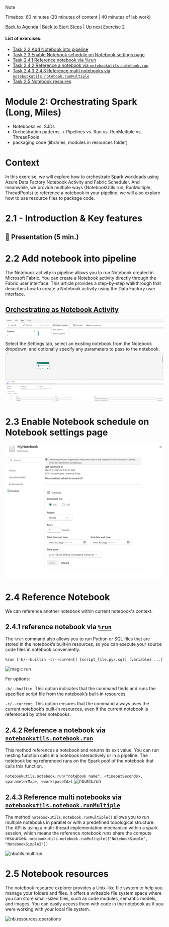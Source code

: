 > [!NOTE]
> Timebox: 60 minutes (20 minutes of content | 40 minutes of lab work)
> 
> [Back to Agenda](./../README.md#agenda) | [Back to Start Steps](../module-0-setup/start.md) | [Up next Exercise 2](./../exercise-2/exercise-2.md)
> #### List of exercises:
> * [Task 2.2 Add Notebook into pipeline](#orchestrating-as-notebook-activity)
> * [Task 2.3 Enable Notebook schedule on Notebook settings page](#23-enable-notebook-schedule-on-notebook-settings-page)
> * [Task 2.4.1 Reference notebook via %run](#241-reference-notebook-via-run)
> * [Task 2.4.2 Reference a notebook via ```notebookutils.notebook.run```](#242-reference-a-notebook-via-notebookutilsnotebookrun)
> * [Task 2.4.3 2.4.3 Reference multi notebooks via ```notebookutils.notebook.runMultiple```](#243-reference-multi-notebooks-via-notebookutilsnotebookrunmultiple)
> * [Task 2.5 Notebook resoures](#25-notebook-resources)

# Module 2: Orchestrating Spark (Long, Miles)
- Notebooks vs. SJDs
- Orchestration patterns -> Pipelines vs. Run vs. RunMultiple vs. ThreadPools
- packaging code (libraries, modules in resources folder)


# Context
In this exercise, we will explore how to orchestrate Spark workloads using Azure Data Factory Notebook Activity and Fabric Scheduler. And meanwhile, we provide multiple ways (NotebookUtils.run, RunMultiple, ThreadPools) to reference a notebook in your pipeline.
we will also explore how to use resource files to package code.


# 2.1 - Introduction & Key features
## 📌 Presentation (5 min.)

# 2.2 Add notebook into pipeline
The Notebook activity in pipeline allows you to run Notebook created in Microsoft Fabric. You can create a Notebook activity directly through the Fabric user interface. This article provides a step-by-step walkthrough that describes how to create a Notebook activity using the Data Factory user interface.

## [Orchestrating as Notebook Activity](https://learn.microsoft.com/en-us/fabric/data-factory/notebook-activity)
![](./_media/Add%20to%20pipeline.jpg)

Select the Settings tab, select an existing notebook from the Notebook dropdown, and optionally specify any parameters to pass to the notebook.
![](./_media/Pass%20parameters%20from%20Notebook%20activity%20.jpg)

# 2.3 Enable Notebook schedule on Notebook settings page
![](./_media/Schedule%20Notebook.jpg)

# 2.4 Reference Notebook

We can reference another notebook within current notebook's context.

## 2.4.1 reference notebook via [```%run```](https://learn.microsoft.com/en-us/fabric/data-engineering/author-execute-notebook#reference-run-a-notebook)
The ```%run``` command also allows you to run Python or SQL files that are stored in the notebook’s built-in resources, so you can execute your source code files in notebook conveniently.

```%run [-b/--builtin -c/--current] [script_file.py/.sql] [variables ...]```

![magic run](./_media/Reference%20notebook%20via%20magic%20run.jpg)

For options:

```-b/--builtin```: This option indicates that the command finds and runs the specified script file from the notebook’s built-in resources.

```-c/--current```: This option ensures that the command always uses the current notebook’s built-in resources, even if the current notebook is referenced by other notebooks.

## 2.4.2 Reference a notebook via [```notebookutils.notebook.run```](https://learn.microsoft.com/en-us/fabric/data-engineering/notebook-utilities#reference-a-notebook)
This method references a notebook and returns its exit value. You can run nesting function calls in a notebook interactively or in a pipeline. The notebook being referenced runs on the Spark pool of the notebook that calls this function.

```notebookutils.notebook.run("notebook name", <timeoutSeconds>, <parameterMap>, <workspaceId>)```
![nbutils.run](./_media/Reference%20notebook%20via%20nbutils.jpg)

## 2.4.3 Reference multi notebooks via [```notebookutils.notebook.runMultiple```](https://learn.microsoft.com/en-us/fabric/data-engineering/notebook-utilities#reference-run-multiple-notebooks-in-parallel)
The method ```notebookutils.notebook.runMultiple()``` allows you to run multiple notebooks in parallel or with a predefined topological structure. The API is using a multi-thread implementation mechanism within a spark session, which means the reference notebook runs share the compute resources.
```notebookutils.notebook.runMultiple(["NotebookSimple", "NotebookSimple2"])```

![nbutils.multirun](./_media/Reference%20multi%20notebooks%20via%20nbutils.jpg)

# 2.5 Notebook resources
The notebook resource explorer provides a Unix-like file system to help you manage your folders and files. It offers a writeable file system space where you can store small-sized files, such as code modules, semantic models, and images. You can easily access them with code in the notebook as if you were working with your local file system.

![nb.resources.operations](./_media/notebook-resources-operations.gif)